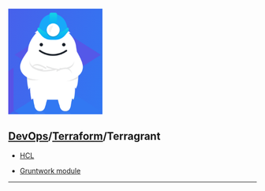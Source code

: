 [![terraform](./resource/Terragrant.png)](https://terragrunt.gruntwork.io/)
## [DevOps]/[Terraform]/Terragrant

- [HCL](https://github.com/hashicorp/hcl/blob/main/json/spec.md)

- [Gruntwork module](https://gruntwork.io/repos/v0.9.1/package-messaging)
  > 

----
[DevOps]: <../../../README.md>
[Terragrant]: <https://terragrunt.gruntwork.io/>
[Terraform]: <../Terraform.md>

